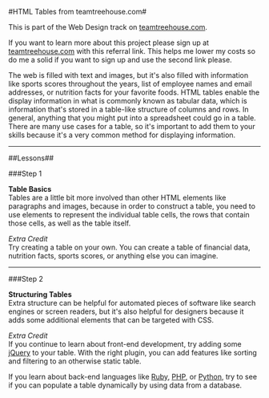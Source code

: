 #HTML Tables from teamtreehouse.com#

This is part of the Web Design track on [teamtreehouse.com](http://teamtreehouse.com/tracks/web-design).

If you want to learn more about this project please sign up at [teamtreehouse.com](http://referrals.trhou.se/dustinleer) with this referral link. This helps me lower my costs so do me a solid if you want to sign up and use the second link please.


The web is filled with text and images, but it's also filled with information like sports scores throughout the years, list of employee names and email addresses, or nutrition facts for your favorite foods. HTML tables enable the display information in what is commonly known as tabular data, which is information that's stored in a table-like structure of columns and rows. In general, anything that you might put into a spreadsheet could go in a table. There are many use cases for a table, so it's important to add them to your skills because it's a very common method for displaying information.

* * *

##Lessons##

###Step 1

**Table Basics**  
Tables are a little bit more involved than other HTML elements like paragraphs and images, because in order to construct a table, you need to use elements to represent the individual table cells, the rows that contain those cells, as well as the table itself.

*Extra Credit*  
Try creating a table on your own. You can create a table of financial data, nutrition facts, sports scores, or anything else you can imagine.

* * *


###Step 2

**Structuring Tables**  
Extra structure can be helpful for automated pieces of software like search engines or screen readers, but it's also helpful for designers because it adds some additional elements that can be targeted with CSS.


*Extra Credit*  
If you continue to learn about front-end development, try adding some [jQuery](http://teamtreehouse.com/library/jquery-basics) to your table. With the right plugin, you can add features like sorting and filtering to an otherwise static table.

If you learn about back-end languages like [Ruby](http://teamtreehouse.com/library/ruby-basics), [PHP](http://teamtreehouse.com/tracks/php-development), or [Python](http://teamtreehouse.com/library/python-basics), try to see if you can populate a table dynamically by using data from a database.